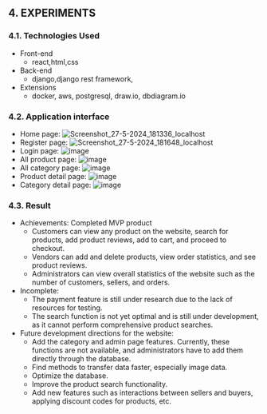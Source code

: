 ## 4. EXPERIMENTS

### 4.1. Technologies Used

- Front-end
    - react,html,css
- Back-end
    - django,django rest framework, 
- Extensions
    - docker, aws, postgresql, draw.io, dbdiagram.io

### 4.2. Application interface

- Home page:
![Screenshot_27-5-2024_181336_localhost](https://github.com/FuuToru/23_Ecommerce/assets/104120017/40759fc1-2090-40ff-a579-7bb497beee61)
- Register page:
![Screenshot_27-5-2024_181648_localhost](https://github.com/FuuToru/23_Ecommerce/assets/104120017/32547530-92c8-43da-8545-a9f1c7701089)
- Login page:
![image](https://github.com/FuuToru/23_Ecommerce/assets/104120017/7bc5cbd5-0104-4bf3-8d0d-050258791f78)
- All product page:
![image](https://github.com/FuuToru/23_Ecommerce/assets/104120017/d826ac68-abb7-4ec4-a818-adf39dbd1ac2)
- All category page:
![image](https://github.com/FuuToru/23_Ecommerce/assets/104120017/b15cbe2e-5640-4501-ad35-9cddd8da292b)
- Product detail page:
![image](https://github.com/FuuToru/23_Ecommerce/assets/104120017/c743bb37-e4fb-45ea-9227-a41243a580bb)
- Category detail page:
![image](https://github.com/FuuToru/23_Ecommerce/assets/104120017/6e44756d-f13e-4897-940f-6b6e0dfe0d8d)

### 4.3. Result

- Achievements: Completed MVP product
    - Customers can view any product on the website, search for products, add product reviews, add to cart, and proceed to checkout.
    - Vendors can add and delete products, view order statistics, and see product reviews.
    - Administrators can view overall statistics of the website such as the number of customers, sellers, and orders.
- Incomplete:
    - The payment feature is still under research due to the lack of resources for testing.
    - The search function is not yet optimal and is still under development, as it cannot perform comprehensive product searches.
- Future development directions for the website:
    - Add the category and admin page features. Currently, these functions are not available, and administrators have to add them directly through the database.
    - Find methods to transfer data faster, especially image data.
    - Optimize the database.
    - Improve the product search functionality.
    - Add new features such as interactions between sellers and buyers, applying discount codes for products, etc.

